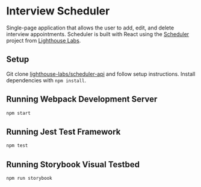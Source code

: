 # Interview Scheduler

Single-page application that allows the user to add, edit, and delete interview appointments. Scheduler is built with React using the [Scheduler](https://github.com/lighthouse-labs/scheduler) project from [Lighthouse Labs](https://www.lighthouselabs.ca).

## Setup

Git clone [lighthouse-labs/scheduler-api](https://github.com/lighthouse-labs/scheduler-api) and follow setup instructions.
Install dependencies with `npm install`.

## Running Webpack Development Server

```sh
npm start
```

## Running Jest Test Framework

```sh
npm test
```

## Running Storybook Visual Testbed

```sh
npm run storybook
```
